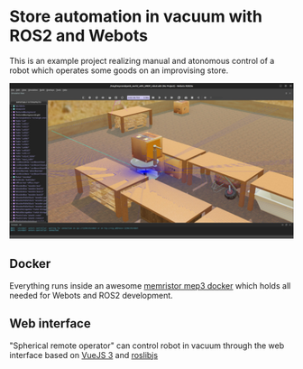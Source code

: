 # Store automation in vacuum with ROS2 and Webots
This is an example project realizing manual and atonomous control of a robot which operates some goods on an improvising store.

![](store_automation_web/src/assets/webots_view.png)

## Docker
Everything runs inside an awesome [memristor mep3 docker](https://github.com/memristor/mep3/tree/main/docker) which holds all needed for Webots and ROS2 development.

## Web interface
"Spherical remote operator" can control robot in vacuum through the web interface based on [VueJS 3](https://v3.ru.vuejs.org/) and [roslibjs](http://wiki.ros.org/roslibjs)